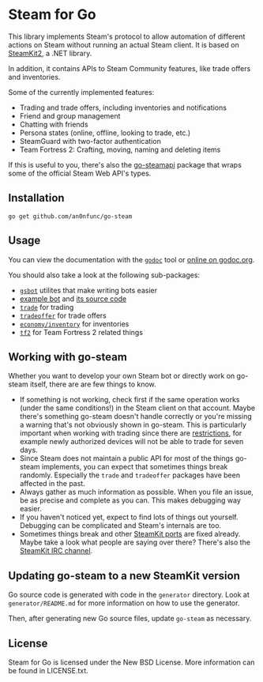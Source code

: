 # Steam for Go

This library implements Steam's protocol to allow automation of different actions on Steam without running an actual Steam client. It is based on [SteamKit2](https://github.com/SteamRE/SteamKit), a .NET library.

In addition, it contains APIs to Steam Community features, like trade offers and inventories.

Some of the currently implemented features:

  * Trading and trade offers, including inventories and notifications
  * Friend and group management
  * Chatting with friends
  * Persona states (online, offline, looking to trade, etc.)
  * SteamGuard with two-factor authentication
  * Team Fortress 2: Crafting, moving, naming and deleting items

If this is useful to you, there's also the [go-steamapi](https://github.com/Philipp15b/go-steamapi) package that wraps some of the official Steam Web API's types.

## Installation

    go get github.com/an0nfunc/go-steam

## Usage

You can view the documentation with the [`godoc`](http://golang.org/cmd/godoc) tool or
[online on godoc.org](http://godoc.org/github.com/Philipp15b/go-steam).

You should also take a look at the following sub-packages:

  * [`gsbot`](http://godoc.org/github.com/an0nfunc/go-steam/gsbot) utilites that make writing bots easier
  * [example bot](http://godoc.org/github.com/an0nfunc/go-steam/gsbot/gsbot) and [its source code](https://github.com/an0nfunc/go-steam/blob/master/gsbot/gsbot/gsbot.go)
  * [`trade`](http://godoc.org/github.com/an0nfunc/go-steam/trade) for trading
  * [`tradeoffer`](http://godoc.org/github.com/an0nfunc/go-steam/tradeoffer) for trade offers
  * [`economy/inventory`](http://godoc.org/github.com/an0nfunc/go-steam/economy/inventory) for inventories
  * [`tf2`](http://godoc.org/github.com/an0nfunc/go-steam/tf2) for Team Fortress 2 related things

## Working with go-steam

Whether you want to develop your own Steam bot or directly work on go-steam itself, there are are few things to know.

 * If something is not working, check first if the same operation works (under the same conditions!) in the Steam client on that account. Maybe there's something go-steam doesn't handle correctly or you're missing a warning that's not obviously shown in go-steam. This is particularly important when working with trading since there are [restrictions](https://support.steampowered.com/kb_article.php?ref=1047-edfm-2932), for example newly authorized devices will not be able to trade for seven days.
 * Since Steam does not maintain a public API for most of the things go-steam implements, you can expect that sometimes things break randomly. Especially the `trade` and `tradeoffer` packages have been affected in the past.
 * Always gather as much information as possible. When you file an issue, be as precise and complete as you can. This makes debugging way easier.
 * If you haven't noticed yet, expect to find lots of things out yourself. Debugging can be complicated and Steam's internals are too.
 * Sometimes things break and other [SteamKit ports](https://github.com/SteamRE/SteamKit/wiki/Ports) are fixed already. Maybe take a look what people are saying over there? There's also the [SteamKit IRC channel](https://github.com/SteamRE/SteamKit/wiki#contact).

## Updating go-steam to a new SteamKit version

Go source code is generated with code in the `generator` directory.
Look at `generator/README.md` for more information on how to use the generator.

Then, after generating new Go source files, update `go-steam` as necessary.

## License

Steam for Go is licensed under the New BSD License. More information can be found in LICENSE.txt.
